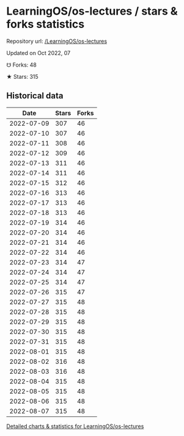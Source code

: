 # LearningOS/os-lectures / stars & forks statistics

Repository url: [/LearningOS/os-lectures](https://github.com/LearningOS/os-lectures)

Updated on Oct 2022, 07

☋ Forks: 48

★ Stars: 315

## Historical data
| Date | Stars | Forks |
|------|-------|-------|
| 2022-07-09 | 307 | 46 | 
| 2022-07-10 | 307 | 46 | 
| 2022-07-11 | 308 | 46 | 
| 2022-07-12 | 309 | 46 | 
| 2022-07-13 | 311 | 46 | 
| 2022-07-14 | 311 | 46 | 
| 2022-07-15 | 312 | 46 | 
| 2022-07-16 | 313 | 46 | 
| 2022-07-17 | 313 | 46 | 
| 2022-07-18 | 313 | 46 | 
| 2022-07-19 | 314 | 46 | 
| 2022-07-20 | 314 | 46 | 
| 2022-07-21 | 314 | 46 | 
| 2022-07-22 | 314 | 46 | 
| 2022-07-23 | 314 | 47 | 
| 2022-07-24 | 314 | 47 | 
| 2022-07-25 | 314 | 47 | 
| 2022-07-26 | 315 | 47 | 
| 2022-07-27 | 315 | 48 | 
| 2022-07-28 | 315 | 48 | 
| 2022-07-29 | 315 | 48 | 
| 2022-07-30 | 315 | 48 | 
| 2022-07-31 | 315 | 48 | 
| 2022-08-01 | 315 | 48 | 
| 2022-08-02 | 316 | 48 | 
| 2022-08-03 | 316 | 48 | 
| 2022-08-04 | 315 | 48 | 
| 2022-08-05 | 315 | 48 | 
| 2022-08-06 | 315 | 48 | 
| 2022-08-07 | 315 | 48 | 


[Detailed charts & statistics for LearningOS/os-lectures](https://reviewgithub.com/rep/LearningOS/os-lectures)

